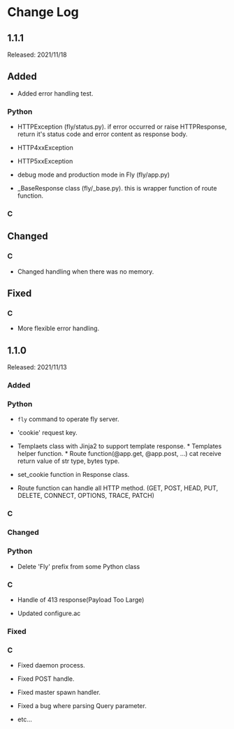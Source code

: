 # Change Log

## 1.1.1

Released: 2021/11/18

## Added

* Added error handling test.

### Python

* HTTPException (fly/status.py). if error occurred or raise HTTPResponse, return it's status code and error content as response body.

* HTTP4xxException

* HTTP5xxException

* debug mode and production mode in Fly (fly/app.py)

* \_BaseResponse class (fly/\_base.py). this is wrapper function of route function.

### C

## Changed

### C

* Changed handling when there was no memory.

## Fixed

### C

* More flexible error handling.

## 1.1.0

Released: 2021/11/13

### Added

### Python

* `fly` command to operate fly server.

* 'cookie' request key.

* Templaets class with Jinja2 to support template response.  * Templates helper function.  * Route function(@app.get, @app.post, ...) cat receive return value of str type, bytes type.

* set_cookie function in Response class.

* Route function can handle all HTTP method. (GET, POST, HEAD, PUT, DELETE, CONNECT, OPTIONS, TRACE, PATCH)

### C

### Changed

### Python

* Delete 'Fly' prefix from some Python class

### C

* Handle of 413 response(Payload Too Large)

- Updated configure.ac

### Fixed

### C

* Fixed daemon process.

* Fixed POST handle.

* Fixed master spawn handler.

* Fixed a bug where parsing Query parameter.

* etc...
